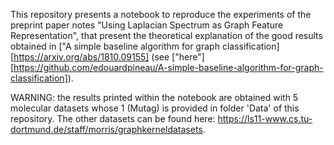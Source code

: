 This repository presents a notebook to reproduce the experiments of the preprint paper notes "Using Laplacian Spectrum as Graph Feature Representation", that present the theoretical explanation of the good results obtained in ["A simple baseline algorithm for graph classification][https://arxiv.org/abs/1810.09155] (see ["here"][https://github.com/edouardpineau/A-simple-baseline-algorithm-for-graph-classification]).

WARNING: the results printed within the notebook are obtained with 5 molecular datasets whose 1 (Mutag) is provided in folder 'Data' of this repository. The other datasets can be found here: https://ls11-www.cs.tu-dortmund.de/staff/morris/graphkerneldatasets. 
